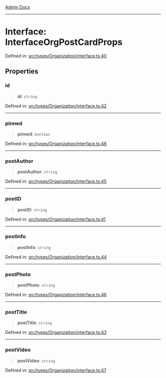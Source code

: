 [Admin Docs](/)

***

# Interface: InterfaceOrgPostCardProps

Defined in: [src/types/Organization/interface.ts:40](https://github.com/PalisadoesFoundation/talawa-admin/blob/main/src/types/Organization/interface.ts#L40)

## Properties

### id

> **id**: `string`

Defined in: [src/types/Organization/interface.ts:42](https://github.com/PalisadoesFoundation/talawa-admin/blob/main/src/types/Organization/interface.ts#L42)

***

### pinned

> **pinned**: `boolean`

Defined in: [src/types/Organization/interface.ts:48](https://github.com/PalisadoesFoundation/talawa-admin/blob/main/src/types/Organization/interface.ts#L48)

***

### postAuthor

> **postAuthor**: `string`

Defined in: [src/types/Organization/interface.ts:45](https://github.com/PalisadoesFoundation/talawa-admin/blob/main/src/types/Organization/interface.ts#L45)

***

### postID

> **postID**: `string`

Defined in: [src/types/Organization/interface.ts:41](https://github.com/PalisadoesFoundation/talawa-admin/blob/main/src/types/Organization/interface.ts#L41)

***

### postInfo

> **postInfo**: `string`

Defined in: [src/types/Organization/interface.ts:44](https://github.com/PalisadoesFoundation/talawa-admin/blob/main/src/types/Organization/interface.ts#L44)

***

### postPhoto

> **postPhoto**: `string`

Defined in: [src/types/Organization/interface.ts:46](https://github.com/PalisadoesFoundation/talawa-admin/blob/main/src/types/Organization/interface.ts#L46)

***

### postTitle

> **postTitle**: `string`

Defined in: [src/types/Organization/interface.ts:43](https://github.com/PalisadoesFoundation/talawa-admin/blob/main/src/types/Organization/interface.ts#L43)

***

### postVideo

> **postVideo**: `string`

Defined in: [src/types/Organization/interface.ts:47](https://github.com/PalisadoesFoundation/talawa-admin/blob/main/src/types/Organization/interface.ts#L47)
